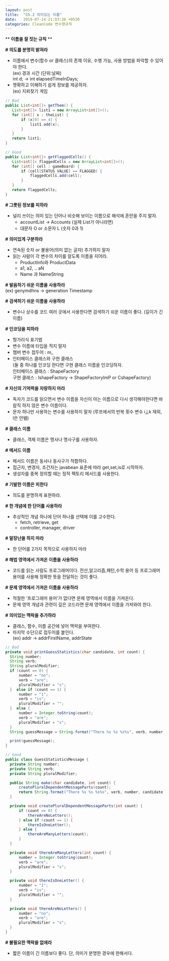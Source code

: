 ```yaml
---
layout: post
title:  "Ch.2 의미있는 이름"
date:   2019-07-14 21:03:36 +0530
categories: CleanCode 변수명규칙
---
```


\*\* **이름을 잘 짓는 규칙** \*\*

**\# 의도를 분명히 밝혀라**
 - 이름에서 변수(함수 or 클래스)의 존재 이유, 수행 가능, 사용 방법을 파악할 수 있어야 한다.  
  (ex) 경과 시간 (단위:날짜)  
  int d; -> int elapsedTimeInDays;  
 - 명확하고 이해하기 쉽게 정보를 제공하자.  
 (ex) 지뢰찾기 게임
 
 ```java
 // Bad
 public List<int[]> getThem() {
    List<int[]> list1 = new ArrayList<int[]>();
    for (int[] x : theList) {
        if (x[0] == 4) {
            list1.add(x);
        }
    }
    return list1;
}
 ```   
 ```java
 // Good
 public List<int[]> getFlaggedCells() {
    List<int[]> flaggedCells = new ArrayList<int[]>();
    for (int[] cell : gameBoard) {
        if (cell[STATUS_VALUE] == FLAGGED) {
            flaggedCells.add(cell);
        }
    }
    return flaggedCells;
}
 ```

**\# 그릇된 정보를 피하라**
 - 널리 쓰이는 의미 있는 단어나 비슷해 보이는 이름으로 해석에 혼란을 주지 말자.
	- accountList -> Accounts (실제 List가 아니라면)
	- 대문자 O or 소문자 L (숫자 0과 1)  

**\# 의미있게 구분하라**
 - 연속된 숫자 or 불용어(의미 없는 글자) 추가하지 말자
 - 읽는 사람이 각 변수의 차이를 알도록 이름을 지어라.
	- ProductInfo와 ProductData
	- a1, a2, .. aN
	- Name 과 NameString

**\# 발음하기 쉬운 이름을 사용하라**  
 (ex) genymdhns -> generation Timestamp

**\# 검색하기 쉬운 이름을 사용하라**
 - 변수나 상수를 코드 여러 곳에서 사용한다면 검색하기 쉬운 이름이 좋다. (길이가 긴 이름)

**\# 인코딩을 피하라**
 - 헝가리식 표기법 
  - 변수 이름에 타입을 적지 말자
 - 멤버 변수 접두어 : m_
 - 인터페이스 클래스와 구현 클래스  
   (둘 중 하나를 인코딩 한다면 구현 클래스 이름을 인코딩하자.     
      인터페이스 클래스 : ShapeFactory        
      구현 클래스 : IshapeFactory -> ShapeFactoryImP or CshapeFactory)

**\# 자신의 기억력을 자랑하지 마라**
 - 독자가 코드를 읽으면서 변수 이름을 자신이 아는 이름으로 다시 생각해야한다면 바람직 하지 않은 변수 이름이다.
 - 문자 하나만 사용하는 변수를 사용하지 말자
 (루프에서의 반복 횟수 변수 i,j,k 제외, l은 안됌)

**\# 클래스 이름**
 - 클래스, 객체 이름은 명사나 명사구를 사용하자.

**\# 메서드 이름**
 - 메서드 이름은 동사나 동사구가 적합하다. 
 - 접근자, 변경자, 조건자는 javabean 표준에 따라 get,set,is로 시작하자. 
 - 생성자를 중복 정의할 때는 정적 팩토리 메서드를 사용한다.

**\# 기발한 이름은 피한다**
 - 의도를 분명하게 표현하라.

**\# 한 개념에 한 단어를 사용하라**
 - 추상적인 개념 하나에 단어 하나를 선택해 이를 고수한다.
 	- fetch, retrieve, get
 	- controller, manager, driver

**\# 말장난을 하지 마라**
 - 한 단어를 2가지 목적으로 사용하지 마라

**\# 해법 영역에서 가져온 이름을 사용하라**
 - 코드를 읽는 사람도 프로그래머이다. 전산,알고리즘,패턴,수학 용어 등 프로그래머 용어를 사용해 정확한 뜻을 전달하는 것이 좋다.

**\# 문제 영역에서 가져온 이름을 사용하라**
 - 적절한 ‘프로그래머 용어’가 없다면 문제 영역에서 이름을 가져온다.
 - 문제 영역 개념과 관련이 깊은 코드라면 문제 영역에서 이름을 가져와야 한다.
 
**\# 의미있는 맥락을 추가하라**
 - 클래스, 함수, 이름 공간에 넣어 맥락을 부여한다. 
 - 마지막 수단으로 접두어를 붙인다.  
  (ex) addr -> addrFirstName, addrState
  
  ```java
  // Bad
private void printGuessStatistics(char candidate, int count) {
    String number;
    String verb;
    String pluralModifier;
    if (count == 0) {  
        number = "no";  
        verb = "are";  
        pluralModifier = "s";  
    }  else if (count == 1) {
        number = "1";  
        verb = "is";  
        pluralModifier = "";  
    }  else {
        number = Integer.toString(count);  
        verb = "are";  
        pluralModifier = "s";  
    }
    String guessMessage = String.format("There %s %s %s%s", verb, number, candidate, pluralModifier );

    print(guessMessage);
}
  ```  
  ```java
  // Good
public class GuessStatisticsMessage {
    private String number;
    private String verb;
    private String pluralModifier;

    public String make(char candidate, int count) {
        createPluralDependentMessageParts(count);
        return String.format("There %s %s %s%s", verb, number, candidate, pluralModifier );
    }

    private void createPluralDependentMessageParts(int count) {
        if (count == 0) {
            thereAreNoLetters();
        } else if (count == 1) {
            thereIsOneLetter();
        } else {
            thereAreManyLetters(count);
        }
    }

    private void thereAreManyLetters(int count) {
        number = Integer.toString(count);
        verb = "are";
        pluralModifier = "s";
    }

    private void thereIsOneLetter() {
        number = "1";
        verb = "is";
        pluralModifier = "";
    }

    private void thereAreNoLetters() {
        number = "no";
        verb = "are";
        pluralModifier = "s";
    }
}
  ```
  
**\# 불필요한 맥락을 없애라**
 - 짧은 이름이 긴 이름보다 좋다. 단, 의미가 분명한 경우에 한해서다.



